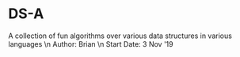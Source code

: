 # DS-A
A collection of fun algorithms over various data structures in various languages \n
Author: Brian \n
Start Date: 3 Nov '19
